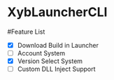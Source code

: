 # XybLauncherCLI

#Feature List
- [x] Download Build in Launcher
- [ ] Account System
- [x] Version Select System
- [ ] Custom DLL Inject Support
